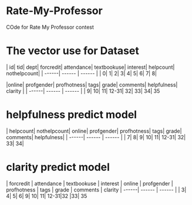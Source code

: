# Rate-My-Professor
COde for Rate My Professor contest


# The vector use for Dataset
| id| tid| dept| forcredit| attendance| textbookuse| interest| helpcount| nothelpcount|
| ------| ------ | ------ |
| 0| 1| 2| 3| 4| 5| 6| 7| 8|

|online| profgender| profhotness| tags| grade| comments| helpfulness| clarity |
| ------| ------ | ------ |
| 9| 10| 11| 12-31| 32| 33| 34| 35




# helpfulness predict model
| helpcount| nothelpcount| online| profgender| profhotness| tags| grade| comments| helpfulness|
| ------| ------ | ------ |
| 7| 8| 9| 10| 11| 12-31| 32| 33| 34|

# clarity predict model
 | forcredit | attendance | textbookuse | interest | online | profgender | profhotness | tags | grade | comments | clarity
| ------| ------ | ------ |
| 3| 4| 5| 6| 9| 10| 11| 12-31|32 |33| 35
